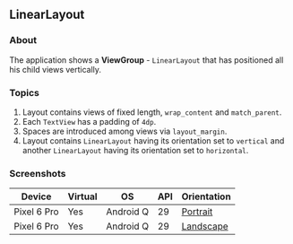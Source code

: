 ## LinearLayout

### About

The application shows a <b>ViewGroup</b> - ```LinearLayout``` that has positioned all his child
views vertically.

### Topics

1. Layout contains views of fixed length, ```wrap_content``` and ```match_parent```.
2. Each ```TextView``` has a padding of ```4dp```.
3. Spaces are introduced among views via ```layout_margin```.
4. Layout contains ```LinearLayout``` having its orientation set to ```vertical``` and
   another ```LinearLayout``` having its orientation set to ```horizontal```.

### Screenshots

| Device      | Virtual | OS        | API | Orientation                                                                                                         |
|-------------|---------|-----------|-----|---------------------------------------------------------------------------------------------------------------------|
| Pixel 6 Pro | Yes     | Android Q | 29  | [Portrait](https://user-images.githubusercontent.com/122201501/224401751-1366368e-0743-4537-a3fb-e781e55b2335.png)  |
| Pixel 6 Pro | Yes     | Android Q | 29  | [Landscape](https://user-images.githubusercontent.com/122201501/224401728-4d75638a-13de-4cb8-8fe8-03049a0e1996.png) |
